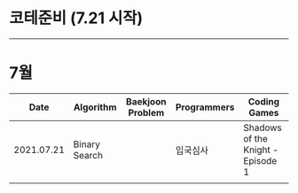 # 코테준비 (7.21 시작)

<hr>

<h1>7월</h1>

| Date       | Algorithm | Baekjoon Problem | Programmers | Coding Games |
|------------|-----------|------------------|-------------|--------------|
| 2021.07.21 | Binary Search     |       | 입국심사            | Shadows of the Knight - Episode 1            |
|            |           |                  |             |              |
